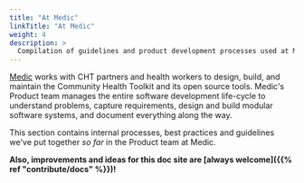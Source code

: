 ```yaml
---
title: "At Medic"
linkTitle: "At Medic"
weight: 4
description: >
  Compilation of guidelines and product development processes used at Medic 
---
```


[Medic](https://medic.org) works with CHT partners and health workers to design, build, and maintain the Community Health Toolkit and its open source tools. Medic's Product team manages the entire software development life-cycle to understand problems, capture requirements, design and build modular software systems, and document everything along the way.

This section contains internal processes, best practices and guidelines we've put together *so far* in the Product team at Medic.

**Also, improvements and ideas for this doc site are [always welcome]({{% ref "contribute/docs" %}})!**
